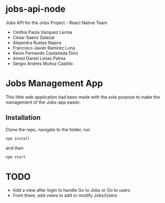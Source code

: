 # jobs-api-node
Jobs API for the Jobs Project - React Native Team

* Cinthia Paola Vazquez Lerma
* César Saenz Salazar
* Alejandra Ruelas Najera
* Francisco Javier Ramírez Luna
* Kevin Fernando Castañeda Dino
* Amed Daniel Limas Palma 
* Sergio Andres Muñoz Castillo


# Jobs Management App

This little web application had been made with the sole purpose to make the management of the Jobs-app easier.

## Installation

Clone the repo, navigate to the folder, run 

```bash
npm install
```

and then 

```bash
npm start
```

# TODO

* Add a view after login to handle Go to Jobs or Go to users
* From there, add views to add or modify Jobs/Users
